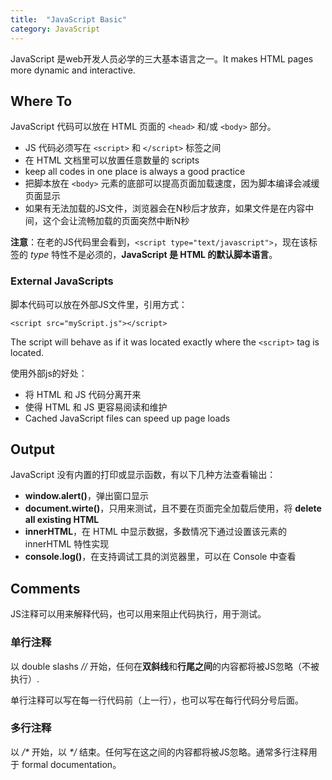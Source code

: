 ```yaml
---
title:  "JavaScript Basic"
category: JavaScript
---
```

JavaScript 是web开发人员必学的三大基本语言之一。It makes HTML pages more dynamic and interactive.

## Where To

JavaScript 代码可以放在 HTML 页面的 `<head>` 和/或 `<body>` 部分。

+ JS 代码必须写在 `<script>` 和 `</script>` 标签之间
+ 在 HTML 文档里可以放置任意数量的 scripts
+ keep all codes in one place is always a good practice
+ 把脚本放在 `<body>` 元素的底部可以提高页面加载速度，因为脚本编译会减缓页面显示
+ 如果有无法加载的JS文件，浏览器会在N秒后才放弃，如果文件是在内容中间，这个会让流畅加载的页面突然中断N秒

**注意**：在老的JS代码里会看到，`<script type="text/javascript">`，现在该标签的 _type_ 特性不是必须的，**JavaScript 是 HTML 的默认脚本语言**。

<!--more-->

### External JavaScripts

脚本代码可以放在外部JS文件里，引用方式：

    <script src="myScript.js"></script>

The script will behave as if it was located exactly where the `<script>` tag is located.

使用外部js的好处：

+ 将 HTML 和 JS 代码分离开来
+ 使得 HTML 和 JS 更容易阅读和维护
+ Cached JavaScript files can speed up page loads

## Output

JavaScript 没有内置的打印或显示函数，有以下几种方法查看输出：

+ **window.alert()**，弹出窗口显示
+ **document.wirte()**，只用来测试，且不要在页面完全加载后使用，将 **delete all existing HTML**
+ **innerHTML**，在 HTML 中显示数据，多数情况下通过设置该元素的 innerHTML 特性实现
+ **console.log()**，在支持调试工具的浏览器里，可以在 Console 中查看

## Comments

JS注释可以用来解释代码，也可以用来阻止代码执行，用于测试。

### 单行注释

以 double slashs _//_ 开始，任何在**双斜线**和**行尾之间**的内容都将被JS忽略（不被执行）.

单行注释可以写在每一行代码前（上一行），也可以写在每行代码分号后面。

### 多行注释

以 _/*_ 开始，以 _*/_ 结束。任何写在这之间的内容都将被JS忽略。通常多行注释用于 formal documentation。
